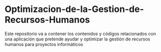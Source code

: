 # Optimizacion-de-la-Gestion-de-Recursos-Humanos
Este repositorio va a contener los contenidos y códigos relacionados con una aplicación que pretende ayudar y optimizar la gestión de recursos humanos para proyectos informáticos
